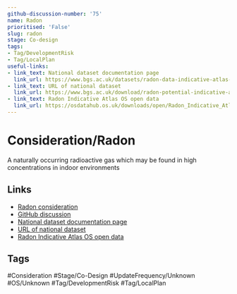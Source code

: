 ```yaml
---
github-discussion-number: '75'
name: Radon
prioritised: 'False'
slug: radon
stage: Co-design
tags:
- Tag/DevelopmentRisk
- Tag/LocalPlan
useful-links:
- link_text: National dataset documentation page
  link_url: https://www.bgs.ac.uk/datasets/radon-data-indicative-atlas-of-radon/
- link_text: URL of national dataset
  link_url: https://www.bgs.ac.uk/download/radon-potential-indicative-atlas-data-for-great-britain/#
- link_text: Radon Indicative Atlas OS open data
  link_url: https://osdatahub.os.uk/downloads/open/Radon_Indicative_Atlas
---
```


# Consideration/Radon

A naturally occurring radioactive gas which may be found in high concentrations in indoor environments

## Links

* [Radon consideration](https://design.planning.data.gov.uk/planning-consideration/radon)
* [GitHub discussion](https://github.com/digital-land/data-standards-backlog/discussions/75)
* [National dataset documentation page](https://www.bgs.ac.uk/datasets/radon-data-indicative-atlas-of-radon/)
* [URL of national dataset](https://www.bgs.ac.uk/download/radon-potential-indicative-atlas-data-for-great-britain/#)
* [Radon Indicative Atlas OS open data](https://osdatahub.os.uk/downloads/open/Radon_Indicative_Atlas)

## Tags

#Consideration #Stage/Co-Design #UpdateFrequency/Unknown #OS/Unknown #Tag/DevelopmentRisk #Tag/LocalPlan